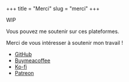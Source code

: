 +++
title = "Merci"
slug = "merci"
+++

WIP

Vous pouvez me soutenir sur ces plateformes.

Merci de vous intéresser à soutenir mon travail !

- [GitHub](https://github.com/sponsors/endormi)
- [Buymeacoffee](https://www.buymeacoffee.com/endormi)
- [Ko-fi](https://ko-fi.com/endormi)
- [Patreon](https://www.patreon.com/endormi)
